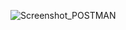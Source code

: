 ![Screenshot_POSTMAN](https://github.com/Vladimir991/Docker/assets/121615705/bf5015db-83ba-4ec0-8db7-a0ebaa4f6542)
